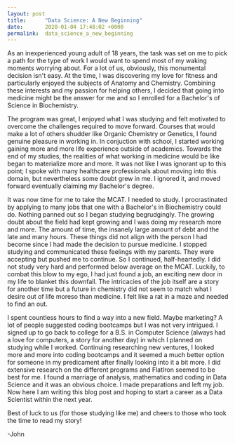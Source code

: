 ```yaml
---
layout: post
title:      "Data Science: A New Beginning"
date:       2020-01-04 17:48:02 +0000
permalink:  data_science_a_new_beginning
---
```



As an inexperienced young adult of 18 years, the task was set on me to pick a path for the type of work I would want to spend most of my waking moments worrying about. For a lot of us, obviously, this monumental decision isn't easy. At the time, I was discovering my love for fitness and particularly enjoyed the subjects of Anatomy and Chemistry. Combining these interests and my passion for helping others, I decided that going into medicine might be the answer for me and so I enrolled for a Bachelor's of Science in Biochemistry.

The program was great, I enjoyed what I was studying and felt motivated to overcome the challenges required to move forward. Courses that would make a lot of others shudder like Organic Chemistry or Genetics, I found genuine pleasure in working in. In conjuction with school, I started working gaining more and more life experience outside of academics. Towards the end of my studies, the realities of what working in medicine would be like began to materialize more and more. It was not like I was ignorant up to this point; I spoke with many healthcare professionals about moving into this domain, but nevertheless some doubt grew in me. I ignored it, and moved forward eventually claiming my Bachelor's degree.

It was now time for me to take the MCAT. I needed to study. I procrastinated by applying to many jobs that one with a Bachelor's in Biochemistry could do. Nothing panned out so I began studying begrudgingly. The growing doubt about the field had kept growing and I was doing my research more and more. The amount of time, the insanely large amount of debt and the late and many hours. These things did not align with the person I had become since I had made the decision to pursue medicine. I stopped studying and communicated these feelings with my parents. They were accepting but pushed me to continue. So I continued, half-heartedly. I did not study very hard and performed below average on the MCAT. Luckily, to combat this blow to my ego, I had just found a job, an exciting new door in my life to blanket this downfall. The intricacies of the job itself are a story for another time but a future in chemistry did not seem to match what I desire out of life moreso than medicine. I felt like a rat in a maze and needed to find an out.

I spent countless hours to find a way into a new field. Maybe marketing? A lot of people suggested coding bootcamps but I was not very intrigued. I signed up to go back to college for a B.S. in Computer Science (always had a love for computers, a story for another day) in which I planned on studying while I worked. Continuing researching new ventures, I looked more and more into coding bootcamps and it seemed a much better option for someone in my predicament after finally looking into it a bit more. I did extensive research on the different programs and FlatIron seemed to be best for me. I found a marriage of analysis, mathematics and coding in Data Science and it was an obvious choice. I made preparations and left my job. Now here I am writing this blog post and hoping to start a career as a Data Scientist within the next year.

Best of luck to us (for those studying like me) and cheers to those who took the time to read my story!

-John




